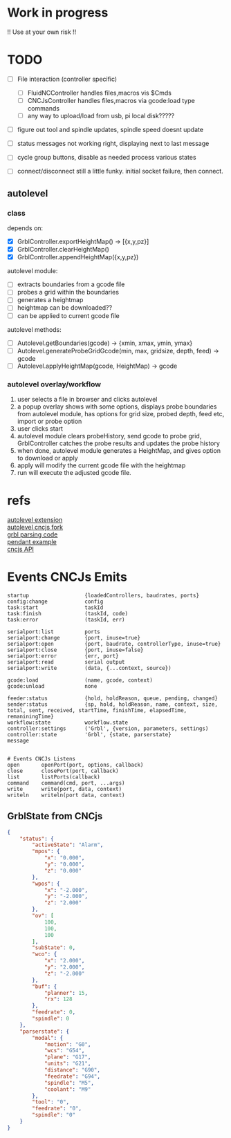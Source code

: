 # Work in progress
!! Use at your own risk !!

# TODO
 - [ ] File interaction (controller specific)
    - [ ] FluidNCController handles files,macros vis $Cmds
    - [ ] CNCJsController handles files,macros via gcode:load type commands
    - [ ] any way to upload/load from usb, pi local disk?????
 
 - [ ] figure out tool and spindle updates, spindle speed doesnt update  
 - [ ] status messages not working right, displaying next to last message
 - [ ] cycle group buttons, disable as needed process various states
 - [ ] connect/disconnect still a little funky. initial socket failure, then connect.


## autolevel
### class
depends on:
 - [X] GrblController.exportHeightMap() -> [{x,y,pz}] 
 - [X] GrblController.clearHeightMap()
 - [X] GrblController.appendHeightMap({x,y,pz})

 autolevel module:
 - [ ] extracts boundaries from a gcode file
 - [ ] probes a grid within the boundaries
 - [ ] generates a heightmap
 - [ ] heightmap can be downloaded??
 - [ ] can be applied to current gcode file

autolevel methods:
 - [ ] Autolevel.getBoundaries(gcode) -> {xmin, xmax, ymin, ymax}
 - [ ] Autolevel.generateProbeGridGcode(min, max, gridsize, depth, feed) -> gcode
 - [ ] Autolevel.applyHeightMap(gcode, HeightMap) -> gcode

### autolevel overlay/workflow
1.  user selects a file in browser and clicks autolevel
2. a popup overlay shows with some options, displays probe boundaries from autolevel module, has options for grid size, probed depth, feed etc, import or probe option
3. user clicks start
4. autolevel module clears probeHistory, send gcode to probe grid, GrblController catches the probe results and updates the probe history
5. when done, autolevel module generates a HeightMap, and gives option to download or apply
6. apply will modify the current gcode file with the heightmap
7. run will execute the adjusted gcode file.


# refs
[autolevel extension](https://github.com/kreso-t/cncjs-kt-ext)  
[autolevel cncjs fork](https://github.com/atmelino/cncjs/tree/autolevelwidget)  
[grbl parsing code](https://github.com/Crazyglue/grbl-parser)  
[pendant example](https://github.com/cncjs/cncjs-pendant-ps3/blob/master/index.js)  
[cncjs API](https://github.com/cncjs/cncjs/wiki/Controller-API)  





# Events CNCJs Emits
```
startup	                 {loadedControllers, baudrates, ports}
config:change	         config
task:start	             taskId
task:finish	             (taskId, code)
task:error	             (taskId, err)

serialport:list	         ports
serialport:change	     {port, inuse=true}
serialport:open	         {port, baudrate, controllerType, inuse=true}
serialport:close	     {port, inuse=false}
serialport:error	     {err, port}
serialport:read	         serial output
serialport:write	     (data, {...context, source})

gcode:load	             (name, gcode, context)
gcode:unload	         none

feeder:status	         {hold, holdReason, queue, pending, changed}
sender:status	         {sp, hold, holdReason, name, context, size, total, sent, received, startTime, finishTime, elapsedTime, remaniningTime}
workflow:state	         workflow.state
controller:settings	     ('Grbl', {version, parameters, settings)
controller:state	     'Grbl', {state, parserstate}
message	


# Events CNCJs Listens
open	   openPort(port, options, callback)
close	   closePort(port, callback)
list	   listPorts(callback)
command	   command(cmd, port, ...args)
write	   write(port, data, context)
writeln	   writeln(port data, context)
```




## GrblState from CNCjs
```json
{
    "status": {
        "activeState": "Alarm",
        "mpos": {
            "x": "0.000",
            "y": "0.000",
            "z": "0.000"
        },
        "wpos": {
            "x": "-2.000",
            "y": "-2.000",
            "z": "2.000"
        },
        "ov": [
            100,
            100,
            100
        ],
        "subState": 0,
        "wco": {
            "x": "2.000",
            "y": "2.000",
            "z": "-2.000"
        },
        "buf": {
            "planner": 15,
            "rx": 128
        },
        "feedrate": 0,
        "spindle": 0
    },
    "parserstate": {
        "modal": {
            "motion": "G0",
            "wcs": "G54",
            "plane": "G17",
            "units": "G21",
            "distance": "G90",
            "feedrate": "G94",
            "spindle": "M5",
            "coolant": "M9"
        },
        "tool": "0",
        "feedrate": "0",
        "spindle": "0"
    }
}
```